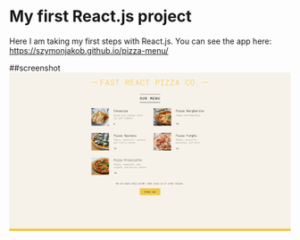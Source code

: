 # My first React.js project

Here I am taking my first steps with React.js.
You can see the app here: https://szymonjakob.github.io/pizza-menu/

##screenshot
![screenshot of pizza-menu app](https://raw.githubusercontent.com/szymonjakob/pizza-menu/main/public/screenshot.png)
